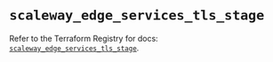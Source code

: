 # `scaleway_edge_services_tls_stage`

Refer to the Terraform Registry for docs: [`scaleway_edge_services_tls_stage`](https://registry.terraform.io/providers/scaleway/scaleway/2.53.0/docs/resources/edge_services_tls_stage).
